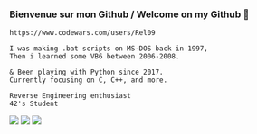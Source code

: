 ### Bienvenue sur mon Github / Welcome on my Github :fox_face:

```https://www.codewars.com/users/Rel09```
```
I was making .bat scripts on MS-DOS back in 1997,
Then i learned some VB6 between 2006-2008.

& Been playing with Python since 2017.
Currently focusing on C, C++, and more.

Reverse Engineering enthusiast
42's Student
```
 <img class="img" src="https://github-readme-stats.vercel.app/api/top-langs/?username=Rel09&text_color=000000&layout=default&bg_color=DEG,302c2c,454040,544f4f"/> <img class="img" src="https://data.typeracer.com/misc/badge?user=religious09"/>
<img class="img" src="https://www.codewars.com/users/Rel09/badges/small" />


